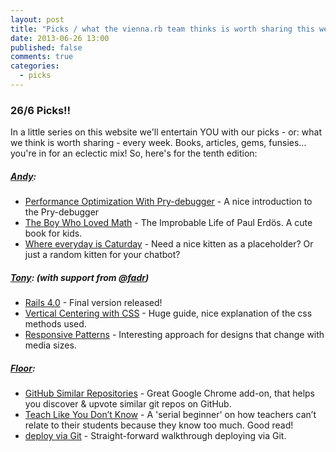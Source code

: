 ```yaml
---
layout: post
title: "Picks / what the vienna.rb team thinks is worth sharing this week"
date: 2013-06-26 13:00
published: false
comments: true
categories:
  - picks
---
```


### 26/6 Picks!!

In a little series on this website we'll entertain YOU with our picks - or: what we think is worth sharing - every week.
Books, articles, gems, funsies... you're in for an eclectic mix! So, here's for the tenth edition:

##### [Andy][1]:
  - [Performance Optimization With Pry-debugger][2] - A nice introduction to the Pry-debugger
  - [The Boy Who Loved Math][3] - The Improbable Life of Paul Erdös. A cute book for kids.
  - [Where everyday is Caturday][4] - Need a nice kitten as a placeholder? Or just a random kitten for your chatbot?

##### [Tony][5]: (with support from [@fadr][13])
  - [Rails 4.0][6] - Final version released!
  - [Vertical Centering with CSS][7] - Huge guide, nice explanation of the css methods used.
  - [Responsive Patterns][8] - Interesting approach for designs that change with media sizes.

##### [Floor][9]:
  - [GitHub Similar Repositories][10] - Great Google Chrome add-on, that helps you discover & upvote similar git repos on GitHub.
  - [Teach Like You Don’t Know][11] - A 'serial beginner' on how teachers can’t relate to their students because they know too much. Good read!
  - [deploy via Git][12] - Straight-forward walkthrough deploying via Git.

[1]: http://www.twitter.com/pxlpnk
[2]: http://wimdu.github.io/blog/2013/06/24/performance-optimization-with-pry-debugger/
[3]: http://deborahheiligman.com/books/the-boy-who-loved-math/
[4]: http://thecatapi.com/
[5]: http://www.twitter.com/tony_xpro
[6]: http://weblog.rubyonrails.org/2013/6/25/Rails-4-0-final/
[7]: http://www.vanseodesign.com/css/vertical-centering/
[8]: http://bradfrost.github.io/this-is-responsive/patterns.html
[9]: http://www.twitter.com/floordrees
[10]: https://chrome.google.com/webstore/detail/github-similar-repositori/ilohmipmgoellpajalkccofkgdheomfh
[11]: http://desmondrawls.com/2013/06/20/teach-like-you-dont-know/
[12]: https://coderwall.com/p/xczkaq?&p=1&q=
[13]: https://www.twitter.com/fadr

